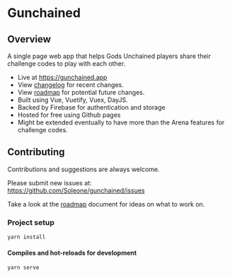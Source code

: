 # Gunchained

## Overview

A single page web app that helps Gods Unchained players share their challenge codes to play with each other.

- Live at https://gunchained.app
- View [changelog](https://github.com/Soleone/gunchained/blob/master/CHANGELOG.md) for recent changes.
- View [roadmap](https://github.com/Soleone/gunchained/blob/master/ROADMAP.md) for potential future changes.
- Built using Vue, Vuetify, Vuex, DayJS.
- Backed by Firebase for authentication and storage
- Hosted for free using Github pages
- Might be extended eventually to have more than the Arena features for challenge codes.

## Contributing

Contributions and suggestions are always welcome.

Please submit new issues at:
https://github.com/Soleone/gunchained/issues

Take a look at the [roadmap](https://github.com/Soleone/gunchained/blob/master/ROADMAP.md) document for ideas on what to work on.

### Project setup

`yarn install`

#### Compiles and hot-reloads for development

`yarn serve`

